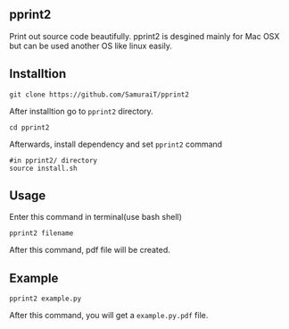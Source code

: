 pprint2
---------

Print out source code beautifully.
pprint2 is desgined mainly for Mac OSX
but can be used another OS like linux easily.

Installtion
-----------
```
git clone https://github.com/SamuraiT/pprint2
```
After installtion go to `pprint2` directory.

```
cd pprint2
```
Afterwards, install dependency and set `pprint2` command
```
#in pprint2/ directory
source install.sh
```

Usage
-------
Enter this command in terminal(use bash shell)
```
pprint2 filename
```
After this command, pdf file will be created.

Example
-------
```
pprint2 example.py
```
After this command, you will get a `example.py.pdf` file.

